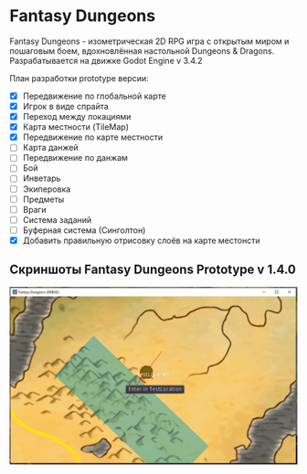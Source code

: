 # Fantasy Dungeons
Fantasy Dungeons - изометрическая 2D RPG игра с открытым миром и пошаговым боем, вдохновлённая настольной Dungeons & Dragons. Разрабатывается на движке Godot Engine v 3.4.2

План разработки prototype версии:
- [X] Передвижение по глобальной карте
- [X] Игрок в виде спрайта
- [X] Переход между локациями
- [X] Карта местности (TileMap)
- [X] Передвижение по карте местности
- [ ] Карта данжей
- [ ] Передвижение по данжам
- [ ] Бой
- [ ] Инветарь
- [ ] Экиперовка
- [ ] Предметы
- [ ] Враги
- [ ] Система заданий
- [ ] Буферная система (Синголтон)
- [X] Добавить правильную отрисовку слоёв на карте местонсти

## Скриншоты Fantasy Dungeons Prototype v 1.4.0
![Скриншот глобальной карты](https://github.com/xWolframx/FantasyDungeons/raw/main/Screenshot/GlobalMapWIP.PNG)
